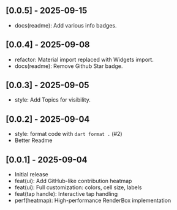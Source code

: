 ## [0.0.5] - 2025-09-15

- docs(readme): Add various info badges.

## [0.0.4] - 2025-09-08

- refactor: Material import replaced with Widgets import.
- docs(readme): Remove Github Star badge.

## [0.0.3] - 2025-09-05

- style: Add Topics for visibility.

## [0.0.2] - 2025-09-04

- style: format code with `dart format .` (#2)
- Better Readme

## [0.0.1] - 2025-09-04

- Initial release
- feat(ui): Add GitHub-like contribution heatmap
- feat(ui): Full customization: colors, cell size, labels
- feat(tap handle): Interactive tap handling
- perf(heatmap): High-performance RenderBox implementation
